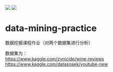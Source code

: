 ![](https://img.shields.io/badge/Course-Data%20mining-informational)
![](https://img.shields.io/badge/Language-Python-9cf)
# data-mining-practice
数据挖掘课程作业（对两个数据集进行分析）

数据集为：  
https://www.kaggle.com/zynicide/wine-reviews  
https://www.kaggle.com/datasnaek/youtube-new
